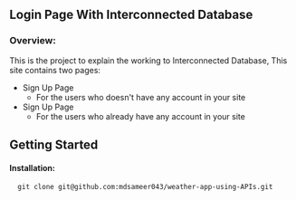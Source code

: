 ## Login Page With Interconnected Database

### Overview:
This is the project to explain the working to Interconnected Database, This site contains two pages:
+ Sign Up Page
  + For the users who doesn't have any account in your site
+ Sign Up Page
  + For the users who already have any account in your site

## Getting Started
#### Installation:

 ```
   git clone git@github.com:mdsameer043/weather-app-using-APIs.git
```
